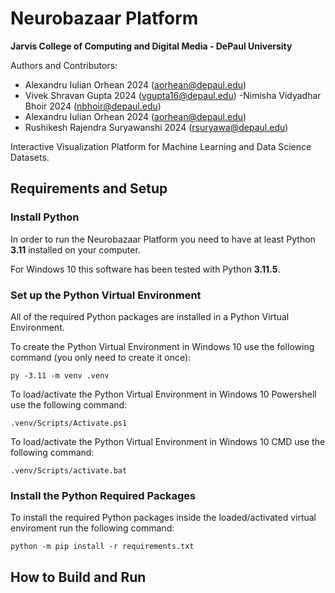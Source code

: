 # Neurobazaar Platform  
**Jarvis College of Computing and Digital Media - DePaul University**  

Authors and Contributors:
- Alexandru Iulian Orhean 2024 (aorhean@depaul.edu)  
- Vivek Shravan Gupta 2024 (vgupta16@depaul.edu)
-Nimisha Vidyadhar Bhoir 2024 (nbhoir@depaul.edu)
- Alexandru Iulian Orhean 2024 (aorhean@depaul.edu) 
- Rushikesh Rajendra Suryawanshi 2024 (rsuryawa@depaul.edu) 

Interactive Visualization Platform for Machine Learning and Data Science Datasets.

## Requirements and Setup

### Install Python

In order to run the Neurobazaar Platform you need to have at least Python **3.11** installed on your computer.

For Windows 10 this software has been tested with Python **3.11.5**.

### Set up the Python Virtual Environment

All of the required Python packages are installed in a Python Virtual Environment.

To create the Python Virtual Environment in Windows 10 use the following command (you only need to create it once):
```
py -3.11 -m venv .venv
```

To load/activate the Python Virtual Environment in Windows 10 Powershell use the following command:
```
.venv/Scripts/Activate.ps1
```

To load/activate the Python Virtual Environment in Windows 10 CMD use the following command:
```
.venv/Scripts/activate.bat
```

### Install the Python Required Packages

To install the required Python packages inside the loaded/activated virtual enviroment run the following command:
```
python -m pip install -r requirements.txt
```

## How to Build and Run
